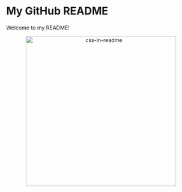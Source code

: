 <!-- **trpapp/trpapp** is a ✨ _special_ ✨ repository because its `readme.md` (this file) appears on your GitHub profile.
Here are some ideas to get you started:
- 🔭 I’m currently working on ...
- 🌱 I’m currently learning ...
- 👯 I’m looking to collaborate on ...
- 🤔 I’m looking for help with ...
- 💬 Ask me about ...
- 📫 How to reach me: ...
- 😄 Pronouns: ...
- ⚡ Fun fact: ...
-->
# My GitHub README

Welcome to my README!

<div align="center">
    <img src="example.svg" width="400" height="400" alt="css-in-readme">
</div>